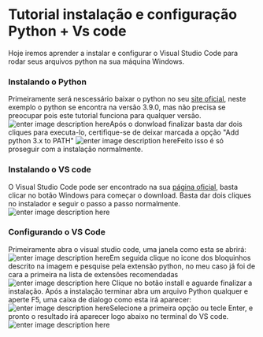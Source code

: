 # Tutorial instalação e configuração Python + Vs code

Hoje iremos aprender a instalar e configurar o Visual Studio Code para rodar seus arquivos python na sua máquina Windows.

### Instalando o Python
Primeiramente será nescessário baixar o python no seu [site oficial](https://www.python.org/downloads/), neste exemplo o python se encontra na versão 3.9.0, mas não precisa se preocupar pois este tutorial funciona para qualquer versão.
![enter image description here](https://bl3301files.storage.live.com/y4miOAoSAeYB6RZlmMJV2aoiYQPNQ16Cx90hfXxInZT4H55sJ_OpvmM1IqS_cHwe3TaNnDpv4ZTzp07OzqAAq26dI6SoUagh4kXw95_imT3PdAG4HgM4TsZ-v6nUNT9lofL51amlAKOL7Thla3Nmaz1RILTL9pFIIgy4IkuKh6-mQSB_v7T_6vNqYFtYZjWWrWu?width=1366&height=768&cropmode=none)Após o donwload finalizar basta dar dois cliques para executa-lo, certifique-se de deixar marcada a opção "Add python 3.x to PATH"  ![enter image description here](https://bl3301files.storage.live.com/y4mgF3DYTsvo82KPp2DSWwoGS6JyWWeQPgNnPxmKKpDRHBk8I9yyBUuRucoK-MWNqHBdgfXbQkciq4NpU-jpqVopgrjKGNJJPik6xuc57EIlsbzte7RgDc9cRHHwx98wCZRtKkTCBD5k6Q9XbOwOocOsKjtBpFbPmd9U_gjK-qe5BkUCtUGfOpsquvwPNttKGgZ?width=1366&height=768&cropmode=none)Feito isso é só proseguir com a instalação normalmente.

### Instalando o VS code
O Visual Studio Code pode ser encontrado na sua [página oficial](https://code.visualstudio.com/Download), basta clicar no botão Windows para começar o download. Basta dar dois cliques no instalador e seguir o passo a passo normalmente.
![enter image description here](https://bl3301files.storage.live.com/y4mBOrunFYcFCL8-NV6aNg_Jr1nHr-M2Ysu4RskdIYEWQK-SKLVKZ-r7jxML7oxRUO591K3hFn8s0wpqE-qhTg881KN86gaqIBJdg2sJm7xQfSLT6JvstctcD1bIWbgvJVo7yAhlLNEKAJzAAJLumodEC2Im6iggjjMmof4AZycTaoNHpeLxXUS2jDbcT2273Gu?width=1366&height=768&cropmode=none)

### Configurando o VS Code
Primeiramente abra o visual studio code, uma janela como esta se abrirá:
![enter image description here](https://bl3301files.storage.live.com/y4m-rTEjEtVBiIDvIB1Lvsm8Skr48nUfgqTykZ4hpvFfhRJzY-tmeXL9seHonU0c2JvZhywxqqScSfAP1u5wGaBTQFVtgkYXE9ieL3VRvH7von75OJQd0RPtmHpnCPVXkb3QX--a0WnVW6MImss369qQt-z_QycvzuENtdsWUs5aPP4eCVp54UObs-wP50PSS92?width=1366&height=768&cropmode=none)Em seguida clique no icone dos bloquinhos descrito na imagem e pesquise pela extensão python, no meu caso já foi de cara a primeira na lista de extensões recomendadas
![enter image description here](https://bl3301files.storage.live.com/y4mQtndEkMmnX8kd5oDrIhs1NVreHYc0BTO1OAXJUCn8Y28frm7LqYhCVN801HxE35vDgLPpcgmUYXY6bSNQsHLgQBYdlnFd8Vjc2lq6wmDIAibaUf3HmWueuPa775kx_i3-nTwUkyOikrzOnZJb9RC2FKKd7UtWolKq0oxJCt0ddvtcp050oe-UjUn8ogNm7Ip?width=1366&height=768&cropmode=none)
Clique no botão install e aguarde finalizar a instalação. Após a instalação terminar abra um arquivo Python qualquer e aperte F5, uma caixa de dialogo como esta irá aparecer:
![enter image description here](https://bl3301files.storage.live.com/y4mS_JdTHzX9rfa0ioO8VBX3m9x9ymsfdcpQQhDskK6GH3uZ85sp-9VZqlcmYPg72pwBQMoR11P6RZbSYcNDVHt95L7n0p_5wNjQGsm75ltzHtbVS-9BbSI-Ni_UsVWzIOmB9-_xIYrMsTdDox6xAr8nmF3Siss_CnI0cN59AebNVjCyDuPB4vlZ0B7yrrzCIVL?width=1366&height=768&cropmode=none)Selecione a primeira opção ou tecle Enter, e pronto o resultado irá aparecer logo abaixo no terminal do VS code. ![enter image description here](https://bl3301files.storage.live.com/y4mb7gS38n3ZKJM1hULwIjd78nERHZVaPV08Kwu8aN6vOAyuvTr7ENk_3xIB_6syV_bX22Sb7r7YbxRbJszO6pKMmxd9anL4PD1j-Z4go2vJd-FLuTVNKBPZ8p9f9q_rK99XeLx6ykcf2Z2fz77x6MyIEoKOnWALkVzyiwvLUnhEHMrq0wJA9rK1SJV9Ga6E-58?width=1366&height=768&cropmode=none)

